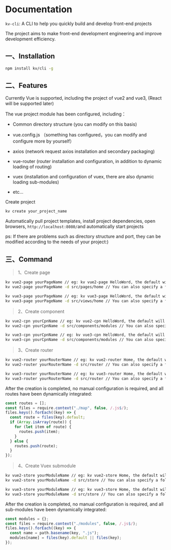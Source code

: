 # Documentation

`kv-cli`: A CLI to help you quickly build and develop front-end projects

The project aims to make front-end development engineering and improve development efficiency.

## 一、Installation

```bash
npm install kv/cli -g
```

## 二、Features

Currently Vue is supported, including the project of vue2 and vue3, (React will be supported later)

The vue project module has been configured, including：

- Common directory structure (you can modify on this basis)

- vue.config.js （something has configured，you can modify and configure more by yourself）

- axios (network request axios installation and secondary packaging)

- vue-router (router installation and configuration, in addition to dynamic loading of routing)

- vuex (installation and configuration of vuex, there are also dynamic loading sub-modules)

- etc...

Create project

```bash
kv create your_project_name
```

Automatically pull project templates, install project dependencies, open browsers, `http://localhost:8080/`and automatically start projects

ps: If there are problems such as directory structure and port, they can be modified according to the needs of your project:)

## 三、Command

> 1、Create page

```bash
kv vue2-page yourPageName // eg: kv vue2-page HelloWord, the default will be stored in src / pages folder
kv vue2-page yourPageName -d src/pages/home // You can also specify a folder

kv vue3-page yourPageName // eg: kv vue3-page HelloWord, the default will be stored in src / views folder
kv vue3-page yourPageName -d src/views/home // You can also specify a folder
```

> 2、Create component

```bash
kv vue2-cpn yourCpnName // eg: kv vue2-cpn HelloWord, the default will be stored in src/components/common folder
kv vue2-cpn yourCpnName -d src/components/modules // You can also specify a folder

kv vue3-cpn yourCpnName // eg: kv vue3-cpn HelloWord, the default will be stored in src/components/common folder
kv vue3-cpn yourCpnName -d src/components/modules // You can also specify a folder
```

> 3、Create router

```bash
kv vue2-router yourRouterName // eg: kv vue2-router Home, the default will be stored in src/router/map folder
kv vue2-router yourRouterName -d src/router // You can also specify a folder

kv vue3-router yourRouterName // eg: kv vue3-router Home, the default will be stored in src/router/map folder
kv vue3-router yourRouterName -d src/router // You can also specify a folder
```

After the creation is completed, no manual configuration is required, and all routes have been dynamically integrated:

```js
const routes = [];
const files = require.context("./map", false, /.js$/);
files.keys().forEach((key) => {
  const route = files(key).default;
  if (Array.isArray(route)) {
    for (let item of route) {
      routes.push(item);
    }
  } else {
    routes.push(route);
  }
});
```

> 4、Create Vuex submodule

```bash
kv vue2-store yourModuleName // eg: kv vue2-store Home, the default will be stored in src/store/modules folder
kv vue2-store yourModuleName -d src/store // You can also specify a folder

kv vue3-store yourModuleName // eg: kv vue3-store Home, the default will be stored in src/store/modules folder
kv vue3-store yourModuleName -d src/store // You can also specify a folder
```

After the creation is completed, no manual configuration is required, and all sub-modules have been dynamically integrated:

```js
const modules = {};
const files = require.context("./modules", false, /.js$/);
files.keys().forEach((key) => {
  const name = path.basename(key, ".js");
  modules[name] = files(key).default || files(key);
});
```
